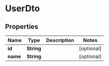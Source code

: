 # UserDto

## Properties

|   Name   |    Type    | Description |   Notes    |
|----------|------------|-------------|------------|
| **id**   | **String** |             | [optional] |
| **name** | **String** |             | [optional] |

